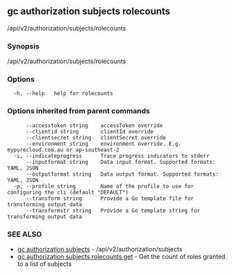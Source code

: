 ## gc authorization subjects rolecounts

/api/v2/authorization/subjects/rolecounts

### Synopsis

/api/v2/authorization/subjects/rolecounts

### Options

```
  -h, --help   help for rolecounts
```

### Options inherited from parent commands

```
      --accesstoken string    accessToken override
      --clientid string       clientId override
      --clientsecret string   clientSecret override
      --environment string    environment override. E.g. mypurecloud.com.au or ap-southeast-2
  -i, --indicateprogress      Trace progress indicators to stderr
      --inputformat string    Data input format. Supported formats: YAML, JSON
      --outputformat string   Data output format. Supported formats: YAML, JSON
  -p, --profile string        Name of the profile to use for configuring the cli (default "DEFAULT")
      --transform string      Provide a Go template file for transforming output data
      --transformstr string   Provide a Go template string for transforming output data
```

### SEE ALSO

* [gc authorization subjects](gc_authorization_subjects.html)	 - /api/v2/authorization/subjects
* [gc authorization subjects rolecounts get](gc_authorization_subjects_rolecounts_get.html)	 - Get the count of roles granted to a list of subjects


